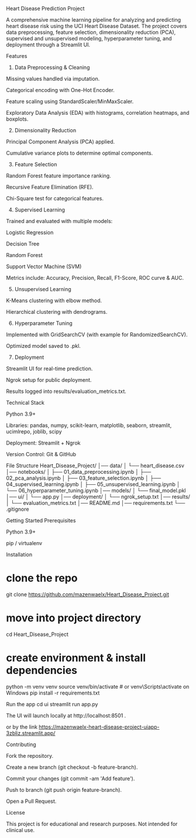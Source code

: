Heart Disease Prediction Project

A comprehensive machine learning pipeline for analyzing and predicting heart disease risk using the UCI Heart Disease Dataset. The project covers data preprocessing, feature selection, dimensionality reduction (PCA), supervised and unsupervised modeling, hyperparameter tuning, and deployment through a Streamlit UI.

Features
1. Data Preprocessing & Cleaning

Missing values handled via imputation.

Categorical encoding with One-Hot Encoder.

Feature scaling using StandardScaler/MinMaxScaler.

Exploratory Data Analysis (EDA) with histograms, correlation heatmaps, and boxplots.

2. Dimensionality Reduction

Principal Component Analysis (PCA) applied.

Cumulative variance plots to determine optimal components.

3. Feature Selection

Random Forest feature importance ranking.

Recursive Feature Elimination (RFE).

Chi-Square test for categorical features.

4. Supervised Learning

Trained and evaluated with multiple models:

Logistic Regression

Decision Tree

Random Forest

Support Vector Machine (SVM)

Metrics include: Accuracy, Precision, Recall, F1-Score, ROC curve & AUC.

5. Unsupervised Learning

K-Means clustering with elbow method.

Hierarchical clustering with dendrograms.

6. Hyperparameter Tuning

Implemented with GridSearchCV (with example for RandomizedSearchCV).

Optimized model saved to .pkl.

7. Deployment

Streamlit UI for real-time prediction.

Ngrok setup for public deployment.

Results logged into results/evaluation_metrics.txt.

Technical Stack

Python 3.9+

Libraries: pandas, numpy, scikit-learn, matplotlib, seaborn, streamlit, ucimlrepo, joblib, scipy

Deployment: Streamlit + Ngrok

Version Control: Git & GitHub

File Structure
Heart_Disease_Project/
│── data/
│   └── heart_disease.csv
│── notebooks/
│   ├── 01_data_preprocessing.ipynb
│   ├── 02_pca_analysis.ipynb
│   ├── 03_feature_selection.ipynb
│   ├── 04_supervised_learning.ipynb
│   ├── 05_unsupervised_learning.ipynb
│   └── 06_hyperparameter_tuning.ipynb
│── models/
│   └── final_model.pkl
│── ui/
│   └── app.py
│── deployment/
│   └── ngrok_setup.txt
│── results/
│   └── evaluation_metrics.txt
│── README.md
│── requirements.txt
└── .gitignore

Getting Started
Prerequisites

Python 3.9+

pip / virtualenv

Installation
# clone the repo
git clone https://github.com/mazenwaelx/Heart_Disease_Project.git

# move into project directory
cd Heart_Disease_Project

# create environment & install dependencies
python -m venv venv
source venv/bin/activate   # or venv\Scripts\activate on Windows
pip install -r requirements.txt

Run the app
cd ui
streamlit run app.py


The UI will launch locally at http://localhost:8501
.

or by the link https://mazenwaelx-heart-disease-project-uiapp-3zbliz.streamlit.app/

Contributing

Fork the repository.

Create a new branch (git checkout -b feature-branch).

Commit your changes (git commit -am 'Add feature').

Push to branch (git push origin feature-branch).

Open a Pull Request.

License

This project is for educational and research purposes. Not intended for clinical use.